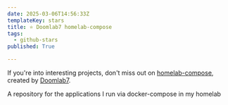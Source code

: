 ```yaml
---
date: 2025-03-06T14:56:33Z
templateKey: stars
title: ⭐ Doomlab7 homelab-compose
tags:
  - github-stars
published: True

---
```


If you're into interesting projects, don't miss out on [homelab-compose](https://github.com/Doomlab7/homelab-compose), created by [Doomlab7](https://github.com/Doomlab7).

A repository for the applications I run via docker-compose in my homelab

